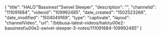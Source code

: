 {
    "title": "HALO&trade;Bassinest&trade;Swivel Sleeper",
    "description": "",
    "channelid": "111091684",
    "videoid": "109992485",
    "date_created": "1502523266",
    "date_modified": "1504049169",
    "type": "captivate",
    "layout": "channelVideo",
    "url": "\/bbbusa-latest-videos\/halo\u00e2-bassinest\u00e2-swivel-sleeper-3-notes\/111091684-109992485"
}